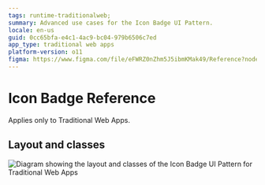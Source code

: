 ```yaml
---
tags: runtime-traditionalweb; 
summary: Advanced use cases for the Icon Badge UI Pattern.
locale: en-us
guid: 0cc65bfa-e4c1-4ac9-bc04-979b6506c7ed
app_type: traditional web apps
platform-version: o11
figma: https://www.figma.com/file/eFWRZ0nZhm5J5ibmKMak49/Reference?node-id=615:483
---
```


# Icon Badge Reference

<div class="info" markdown="1">

Applies only to Traditional Web Apps.

</div>

## Layout and classes

![Diagram showing the layout and classes of the Icon Badge UI Pattern for Traditional Web Apps](images/iconbadge-2-diag.png "Icon Badge Layout Diagram")
